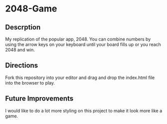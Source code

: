 # 2048-Game

## Descrption
My replication of the popular app, 2048. You can combine numbers by using the arrow keys on your keyboard until your board fills up or you reach 2048 and win.

## Directions
Fork this repository into your editor and drag and drop the index.html file into the browser to play.

## Future Improvements
I would like to do a lot more styling on this project to make it look more like a game. 
